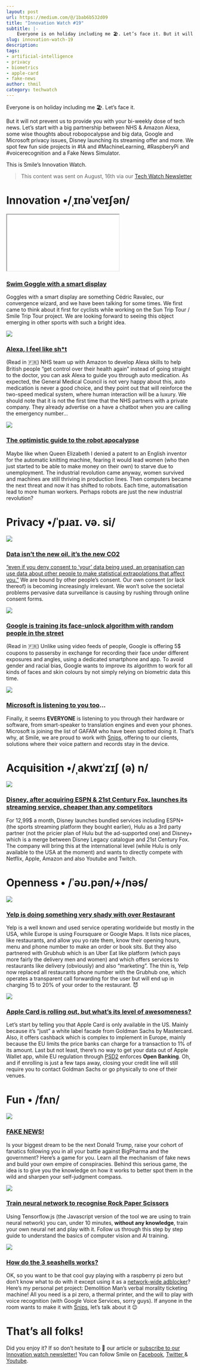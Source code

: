 ```yaml
---
layout: post
url: https://medium.com/@/1bab6b532d09
title: "Innovation Watch #19"
subtitle: |-
    Everyone is on holiday including me 🏖. Let’s face it. But it will not prevent us to provide you with your bi-weekly dose of tech news.
slug: innovation-watch-19
description:
tags:
- artificial-intelligence
- privacy
- biometrics
- apple-card
- fake-news
author: thmil
category: techwatch
---
```

Everyone is on holiday including me 🏖. Let’s face it.

But it will not prevent us to provide you with your bi-weekly dose of tech news. Let’s start with a big partnership between NHS & Amazon Alexa, some wise thoughts about robopocalypse and big data, Google and Microsoft privacy issues, Disney launching its streaming offer and more. We spot few fun side projects in #IA and #MachineLearning, #RaspberyPi and #voicerecognition and a Fake News Simulator.

This is Smile’s Innovation Watch.

> This content was sent on August, 16th via our [Tech Watch Newsletter](https://mailchi.mp/c414f1508567/techwatch)

# Innovation •/ˌɪnəˈveɪʃən/

<iframe src="/assets/images/posts/45fee76fed7c393cd65362b1081c0937.html"></iframe>

### [Swim Goggle with a smart display](https://www.formswim.com/)

Goggles with a smart display are something Cédric Ravalec, our convergence wizard, and we have been talking for some times. We first came to think about it first for cyclists while working on the Sun Trip Tour / Smile Trip Tour project. We are looking forward to seeing this object emerging in other sports with such a bright idea.

![](/assets/images/posts/0*qszZdSM1qYRPoxF3.jpg)

### [Alexa, I feel like sh*t](https://usbeketrica.com/article/la-securite-sociale-britannique-s-allie-a-amazon-pour-conseiller-les-malades)

(Read in 🇫🇷) NHS team up with Amazon to develop Alexa skills to help British people “get control over their health again” instead of going straight to the doctor, you can ask Alexa to guide you through auto medication. As expected, the General Medical Council is not very happy about this, auto medication is never a good choice, and they point out that will reinforce the two-speed medical system, where human interaction will be a luxury. We should note that it is not the first time that the NHS partners with a private company. They already advertise on a have a chatbot when you are calling the emergency number…

![](/assets/images/posts/0*BeA7d2xDVplj0y2T.jpg)

### [The optimistic guide to the robot apocalypse](https://qz.com/904285/the-optimists-guide-to-the-robot-apocalypse/)

Maybe like when Queen Elizabeth I denied a patent to an English inventor for the automatic knitting machine, fearing it would lead women (who then just started to be able to make money on their own) to starve due to unemployment. The industrial revolution came anyway, women survived and machines are still thriving in production lines. Then computers became the next threat and now it has shifted to robots. Each time, automatisation lead to more human workers. Perhaps robots are just the new industrial revolution?

# Privacy •/ˈpɹaɪ. və. si/

![](/assets/images/posts/0*QBwCnUy7Awc25k3a.jpg)

### [Data isn’t the new oil, it’s the new CO2](https://luminategroup.com/posts/blog/data-isnt-the-new-oil-its-the-new-co2)

[“even if you deny consent to ‘your’ data being used, an organisation can use data about other people to make statistical extrapolations that affect you.”](https://www.technologyreview.com/s/612588/its-time-for-a-bill-of-data-rights/) We are bound by other people’s consent. Our own consent (or lack thereof) is becoming increasingly irrelevant. We won’t solve the societal problems pervasive data surveillance is causing by rushing through online consent forms.

![](/assets/images/posts/0*FaC2lYNvZNVN7OUQ.jpg)

### [Google is training its face-unlock algorithm with random people in the street](https://usbeketrica.com/article/pour-google-votre-visage-a-un-prix-5-dollars)

(Read in 🇫🇷) Unlike using video feeds of people, Google is offering 5$ coupons to passersby in exchange for recording their face under different exposures and angles, using a dedicated smartphone and app. To avoid gender and racial bias, Google wants to improve its algorithm to work for all kinds of faces and skin colours by not simply relying on biometric data this time.

![](/assets/images/posts/0*5GzMeceWu3ol5R-8.jpg)

### [Microsoft is listening to you too](https://www.vice.com/en_us/article/xweqbq/microsoft-contractors-listen-to-skype-calls)…

Finally, it seems **EVERYONE** is listening to you through their hardware or software, from smart-speaker to translation engines and even your phones. Microsoft is joining the list of GAFAM who have been spotted doing it. That’s why, at Smile, we are proud to work with [Snips](https://snips.ai/), offering to our clients, solutions where their voice pattern and records stay in the device.

# Acquisition •/ˌakwɪˈzɪʃ (ə) n/

![](/assets/images/posts/0*IPi3rW9NMy9BdZoa.png)

### [Disney, after acquiring ESPN & 21st Century Fox, launches its streaming service, cheaper than any competitors](https://www.theverge.com/2019/8/6/20757626/disney-plus-espn-hulu-bundle-price-date-streaming-service)

For 12,99$ a month, Disney launches bundled services including ESPN+ (the sports streaming platform they bought earlier), Hulu as a 3rd party partner (not the pricier plan of Hulu but the ad-supported one) and Disney+ which is a merge between Disney Legacy catalogue and 21st Century Fox. The company will bring this at the international level (while Hulu is only available to the USA at the moment) and wants to directly compete with Netflix, Apple, Amazon and also Youtube and Twitch.

# Openness • /ˈəʊ.pən/+/nəs/

![](/assets/images/posts/0*Oms1JqtmavdwVpTq.png)

### [Yelp is doing something very shady with over Restaurant](https://www.vice.com/en_us/article/wjwebw/yelp-is-sneakily-replacing-restaurants-phone-numbers-so-grubhub-can-take-a-cut)

Yelp is a well known and used service operating worldwide but mostly in the USA, while Europe is using Foursquare or Google Maps. It lists nice places, like restaurants, and allow you yo rate them, know their opening hours, menu and phone number to make an order or book sits. But they also partnered with Grubhub which is an Uber Eat like platform (which pays more fairly the delivery men and women) and which offers services to restaurants like delivery (obviously) and also “marketing”. The thin is, Yelp now replaced all restaurants phone number with the Grubhub one, which operates a transparent call forwarding for the user but will end up in charging 15 to 20% of your order to the restaurant. 😈

![](/assets/images/posts/0*TtkCNegMxU6oIbgh.png)

### [Apple Card is rolling out, but what’s its level of awesomeness?](https://www.theverge.com/2019/8/6/20756048/apple-card-availability-sign-up-cancel-apr-iphone-goldman-sachs)

Let’s start by telling you that Apple Card is only available in the US. Mainly because it’s “just” a white label facade from Goldman Sachs by Mastercard. Also, it offers cashback which is complex to implement in Europe, mainly because the EU limits the price banks can charge for a transaction to 1% of its amount. Last but not least, there’s no way to get your data out of Apple Wallet app, while EU regulation through [PSD2](https://www.ey.com/lu/en/newsroom/pr-activities/articles/article_20180718-la-psd2-un-petit-pas-pour-le-paiement-un-grand-pas-pour-l-open-banking) enforces **Open Banking**. Oh, and if enrolling is just a few taps away, closing your credit line will still require you to contact Goldman Sachs or go physically to one of their venues.

# Fun • /fʌn/

[![](/assets/images/posts/0*_tK2A-pLcM9K5WFS.png)](https://getbadnews.com/)

### [FAKE NEWS!](https://getbadnews.com/)

Is your biggest dream to be the next Donald Trump, raise your cohort of fanatics following you in all your battle against BigPharma and the government? Here’s a game for you. Learn all the mechanism of fake news and build your own empire of conspiracies. Behind this serious game, the idea is to give you the knowledge on how it works to better spot them in the wild and sharpen your self-judgment compass.

![](/assets/images/posts/0*CCQQZfNZQJ9QshQ3.png)

### [Train neural network to recognise Rock Paper Scissors](https://heartbeat.fritz.ai/using-tensorflow-js-to-train-a-rock-paper-scissors-model-b5f393b548eb)

Using Tensorflow.js (the Javascript version of the tool we are using to train neural network) you can, under 10 minutes, **without any knowledge**, train your own neural net and play with it. Follow us through this step by step guide to understand the basics of computer vision and AI training.

![](/assets/images/posts/0*Mdz_ebuJpOgW0SYt.jpg)

### [How do the 3 seashells works?](https://www.raspberrypi.org/blog/build-demolition-mans-verbal-morality-ticketing-machine/)

OK, so you want to be that cool guy playing with a raspberry pi zero but don’t know what to do with it except using it as a [network-wide adblocker](https://pi-hole.net/)? Here’s my personal pet project: Demolition Man’s verbal morality ticketing machine! All you need is a pi zero, a thermal printer, and the will to play with voice recognition (with Google Voice Services, sorry guys). If anyone in the room wants to make it with [Snips](https://snips.ai/), let’s talk about it 😉

# That’s all folks!

Did you enjoy it? If so don’t hesitate to 👏 our article or [subscribe to our Innovation watch newsletter!](https://mailchi.mp/c414f1508567/techwatch) You can follow Smile on [Facebook](https://www.facebook.com/smileopensource), [Twitter ](https://www.twitter.com/GroupeSmile)& [Youtube](http://www.youtube.com/user/SmileOpenSource).


